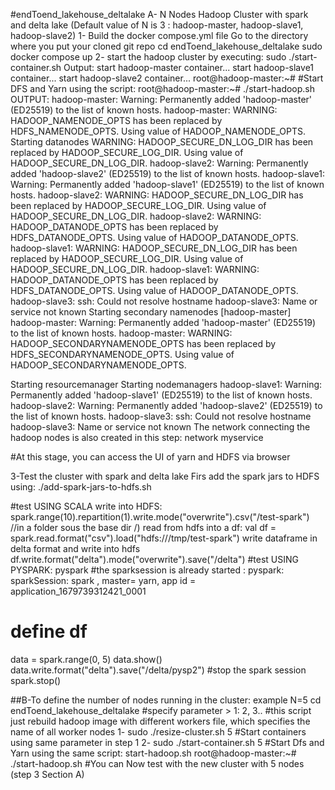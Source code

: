 #endToend_lakehouse_deltalake
A- N Nodes Hadoop Cluster with spark and delta lake (Default value of N is 3 : hadoop-master, hadoop-slave1, hadoop-slave2)
1- Build the docker compose.yml file 
Go to the directory where you put your cloned git repo
  cd endToend_lakehouse_deltalake
  sudo docker compose up 
2- start the hadoop cluster by executing:
   sudo ./start-container.sh 
   Output:
   start hadoop-master container...
   start hadoop-slave1 container...
   start hadoop-slave2 container...
   root@hadoop-master:~# 
   #Start DFS and Yarn using the script:
   root@hadoop-master:~# ./start-hadoop.sh
   OUTPUT:
  hadoop-master: Warning: Permanently added 'hadoop-master' (ED25519) to the list of known hosts.
  hadoop-master: WARNING: HADOOP_NAMENODE_OPTS has been replaced by HDFS_NAMENODE_OPTS. Using value of HADOOP_NAMENODE_OPTS.
  Starting datanodes
  WARNING: HADOOP_SECURE_DN_LOG_DIR has been replaced by HADOOP_SECURE_LOG_DIR. Using value of HADOOP_SECURE_DN_LOG_DIR.
  hadoop-slave2: Warning: Permanently added 'hadoop-slave2' (ED25519) to the list of known hosts.
  hadoop-slave1: Warning: Permanently added 'hadoop-slave1' (ED25519) to the list of known hosts.
  hadoop-slave2: WARNING: HADOOP_SECURE_DN_LOG_DIR has been replaced by HADOOP_SECURE_LOG_DIR. Using value of HADOOP_SECURE_DN_LOG_DIR.
  hadoop-slave2: WARNING: HADOOP_DATANODE_OPTS has been replaced by HDFS_DATANODE_OPTS. Using value of HADOOP_DATANODE_OPTS.
  hadoop-slave1: WARNING: HADOOP_SECURE_DN_LOG_DIR has been replaced by HADOOP_SECURE_LOG_DIR. Using value of HADOOP_SECURE_DN_LOG_DIR.
  hadoop-slave1: WARNING: HADOOP_DATANODE_OPTS has been replaced by HDFS_DATANODE_OPTS. Using value of HADOOP_DATANODE_OPTS.
  hadoop-slave3: ssh: Could not resolve hostname hadoop-slave3: Name or service not known
  Starting secondary namenodes [hadoop-master]
  hadoop-master: Warning: Permanently added 'hadoop-master' (ED25519) to the list of known hosts.
  hadoop-master: WARNING: HADOOP_SECONDARYNAMENODE_OPTS has been replaced by HDFS_SECONDARYNAMENODE_OPTS. Using value of HADOOP_SECONDARYNAMENODE_OPTS.


  Starting resourcemanager
  Starting nodemanagers
  hadoop-slave1: Warning: Permanently added 'hadoop-slave1' (ED25519) to the list of known hosts.
  hadoop-slave2: Warning: Permanently added 'hadoop-slave2' (ED25519) to the list of known hosts.
  hadoop-slave3: ssh: Could not resolve hostname hadoop-slave3: Name or service not known
  The network connecting the hadoop nodes is also created in this step: network myservice 
  
  #At this stage, you can access the UI of yarn and HDFS via browser 
  
3-Test the cluster with spark and delta lake 
Firs add the spark jars to HDFS using:
 ./add-spark-jars-to-hdfs.sh 
 
#test USING SCALA 
write into HDFS: 
spark.range(10).repartition(1).write.mode("overwrite").csv("/test-spark")  //in a folder sous the base dir /) 
read from hdfs into a df: 
val df = spark.read.format("csv").load("hdfs:///tmp/test-spark")
write dataframe in delta format and write into hdfs 
df.write.format("delta").mode("overwrite").save("/delta")
#test USING PYSPARK:
pyspark
#the sparksession is already started : pyspark: sparkSession: spark , master= yarn, app id = application_1679739312421_0001
# define df
data = spark.range(0, 5)
data.show()
data.write.format("delta").save("/delta/pysp2")
#stop the spark session
spark.stop() 

##B-To define the number of nodes running in the cluster: example N=5 
cd endToend_lakehouse_deltalake
#specify parameter > 1: 2, 3..
#this script just rebuild hadoop image with different workers file, which specifies the name of all worker nodes
1- sudo ./resize-cluster.sh 5
#Start containers using same parameter in step 1
2- sudo ./start-container.sh 5
#Start Dfs and Yarn using the same script: start-hadoop.sh 
root@hadoop-master:~# ./start-hadoop.sh 
#You can Now test with the new cluster with 5 nodes (step 3 Section A)




  


